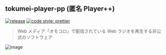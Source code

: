 ## tokumei-player-pp (匿名 Player++)

[![release](https://github.com/arrow2nd/tokumei-player-pp/actions/workflows/build.yaml/badge.svg)](https://github.com/arrow2nd/tokumei-player-pp/actions/workflows/build.yaml)
[![code style: prettier](https://img.shields.io/badge/code_style-prettier-ff69b4.svg?style=flat)](https://github.com/prettier/prettier)

> Web メディア「オモコロ」で配信されている Web ラジオを再生する非公式のソフトウェア

![image](https://user-images.githubusercontent.com/44780846/136062174-050f204e-e18e-4573-88b9-2acc992195b2.png)
